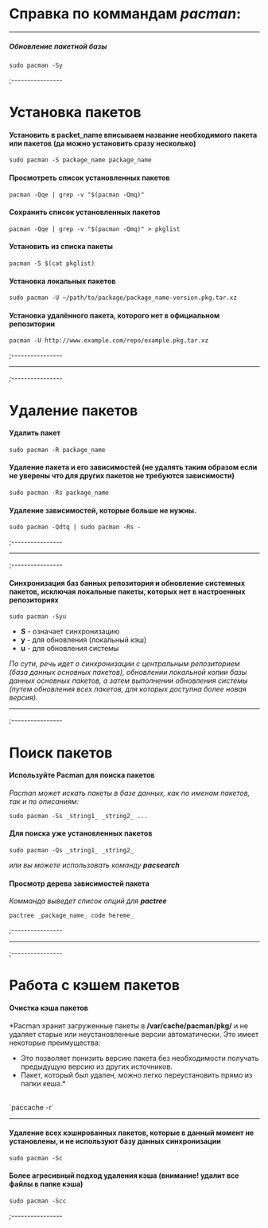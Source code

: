# Справка по коммандам *pacman*:
---
##### Обновление пакетной базы
`sudo pacman -Sy`

;----------------
# Установка пакетов

#### Установить в packet_name вписываем название необходимого пакета или пакетов (да можно установить сразу несколько)
`sudo pacman -S package_name package_name`

#### Просмотреть список установленных пакетов
`pacman -Qqe | grep -v "$(pacman -Qmq)"`

#### Сохранить список установленных пакетов
`pacman -Qqe | grep -v "$(pacman -Qmq)" > pkglist`

#### Установить из списка пакеты
`pacman -S $(cat pkglist)`

#### Установка локальных пакетов
`sudo pacman -U ~/path/to/package/package_name-version.pkg.tar.xz`

#### Установка удалённого пакета, которого нет в официальном репозитории
`pacman -U http://www.example.com/repo/example.pkg.tar.xz`

;----------------

---

;----------------
# Удаление пакетов

#### Удалить пакет
`sudo pacman -R package_name`

#### Удаление пакета и его зависимостей (не удалять таким образом если не уверены что для других пакетов не требуются зависимости)
`sudo pacman -Rs package_name`

#### Удаление зависимостей, которые больше не нужны.
`sudo pacman -Qdtq | sudo pacman -Rs -`

;----------------

---

;----------------
#### Синхронизация баз банных репозитория и обновление системных пакетов, исключая локальные пакеты, которых нет в настроенных репозиториях
`sudo pacman -Syu`

- **S** - означает синхронизацию
- **y** - для обновления (локальный кэш)
- **u** - для обновления системы

*По сути, речь идет о синхронизации с центральным репозиторием (база данных основных пакетов), обновлении локальной копии базы данных основных пакетов, а затем выполнении обновления системы (путем обновления всех пакетов, для которых доступна более новая версия).*

---

;----------------
# Поиск пакетов

#### Используйте Pacman для поиска пакетов
*Pacman может искать пакеты в базе данных, как по именам пакетов, так и по описаниям:*

`sudo pacman -Ss _string1_ _string2_ ...`

#### Для поиска уже установленных пакетов
`sudo pacman -Qs _string1_ _string2_`

*или вы можете использовать команду **pacsearch***

#### Просмотр дерева зависимостей пакета
*Комманда выведет список опций для **pactree***

`pactree _package_name_ code hereme_`

;----------------

---

;----------------
# Работа с кэшем пакетов

#### Очистка кэша пакетов
*Pacman хранит загруженные пакеты в **/var/cache/pacman/pkg/** и не удаляет старые или неустановленные версии автоматически. Это имеет некоторые преимущества:
<br>
- Это позволяет понизить версию пакета без необходимости получать предыдущую версию из других источников.
- Пакет, который был удален, можно легко переустановить прямо из папки кеша.*
<br>
`paccache -r`

---

#### Удаление всех кэшированных пакетов, которые в данный момент не установлены, и не используют базу данных синхронизации
`sudo pacman -Sc`

#### Более агресивный подход удаления кэша (внимание! удалит все файлы в папке кэша)
`sudo pacman -Scc`

;----------------
